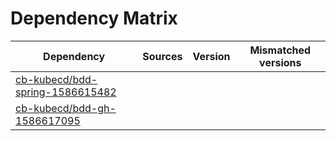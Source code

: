# Dependency Matrix

Dependency | Sources | Version | Mismatched versions
---------- | ------- | ------- | -------------------
[cb-kubecd/bdd-spring-1586615482](https://github.com/cb-kubecd/bdd-spring-1586615482.git) |  | []() | 
[cb-kubecd/bdd-gh-1586617095](https://github.com/cb-kubecd/bdd-gh-1586617095.git) |  | []() | 
